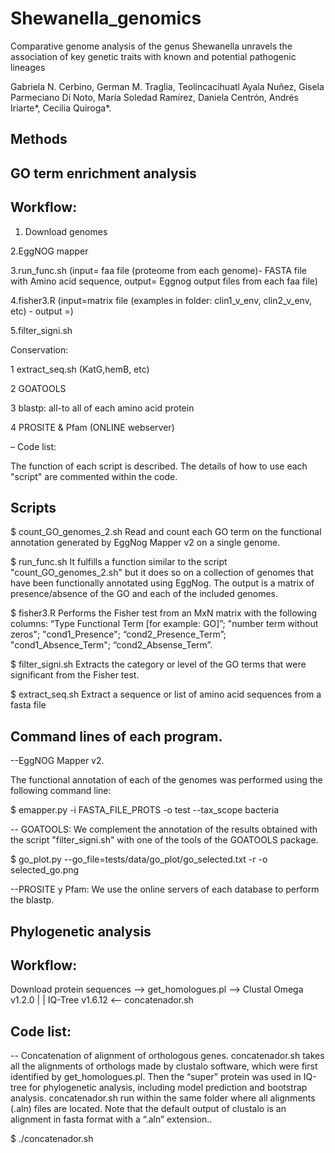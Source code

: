 # Shewanella_genomics
Comparative genome analysis of the genus Shewanella unravels the association of key genetic traits with known and potential pathogenic lineages 

Gabriela N. Cerbino, German M. Traglia, Teolincacihuatl Ayala Nuñez, Gisela Parmeciano Di Noto, María Soledad Ramírez, Daniela Centrón, Andrés Iriarte*, Cecilia Quiroga*.


## Methods

## GO term enrichment analysis

## Workflow:

1. Download genomes 

2.EggNOG mapper

3.run_func.sh (input= faa file (proteome from each genome)- FASTA file with Amino acid sequence, output= Eggnog output files from each faa file)

4.fisher3.R (input=matrix file (examples in folder: clin1_v_env, clin2_v_env, etc) - output =)

5.filter_signi.sh

Conservation:

1 extract_seq.sh (KatG,hemB, etc)

2 GOATOOLS

3 blastp: all-to all of each amino acid protein

4 PROSITE & Pfam (ONLINE webserver)

– Code list:

The function of each script is described. The details of how to use each "script" are commented within the code.

## Scripts

$ count_GO_genomes_2.sh
Read and count each GO term on the functional annotation generated by EggNog Mapper v2 on a single genome.

$ run_func.sh
It fulfills a function similar to the script "count_GO_genomes_2.sh" but it does so on a collection of genomes that have been functionally annotated using EggNog. The output is a matrix of presence/absence of the GO and each of the included genomes.

$ fisher3.R
Performs the Fisher test from an MxN matrix with the following columns: “Type Functional Term [for example: GO]”; "number term without zeros"; "cond1_Presence"; “cond2_Presence_Term”; "cond1_Absence_Term"; “cond2_Absense_Term”.

$ filter_signi.sh
Extracts the category or level of the GO terms that were significant from the Fisher test.

$ extract_seq.sh
Extract a sequence or list of amino acid sequences from a fasta file

## Command lines of each program.
 --EggNOG Mapper v2. 

The functional annotation of each of the genomes was performed using the following command line:

$ emapper.py -i FASTA_FILE_PROTS -o test --tax_scope bacteria

 -- GOATOOLS:
We complement the annotation of the results obtained with the script "filter_signi.sh" with one of the tools of the GOATOOLS package.

$ go_plot.py --go_file=tests/data/go_plot/go_selected.txt -r -o selected_go.png

 --PROSITE y Pfam:
We use the online servers of each database to perform the blastp.




## Phylogenetic analysis

 ## Workflow:

Download protein sequences —>  get_homologues.pl  —> Clustal Omega v1.2.0
|
|
IQ-Tree v1.6.12 <— concatenador.sh

## Code list:

 -- Concatenation of alignment of orthologous genes. concatenador.sh takes all the alignments of orthologs made by clustalo software, which were first identified by get_homologues.pl. Then the “super” protein was used in IQ-tree for phylogenetic analysis, including model prediction and bootstrap analysis. concatenador.sh run within the same folder where all alignments (.aln) files are located. Note that the default output of clustalo is an alignment in fasta format with a “.aln” extension..  

$ ./concatenador.sh

